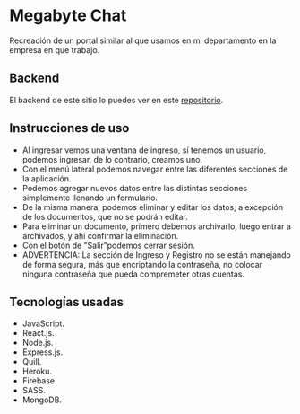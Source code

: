 # Megabyte Chat
Recreación de un portal similar al que usamos en mi departamento en la empresa en que trabajo.

## Backend
El backend de este sitio lo puedes ver en este [repositorio](https://github.com/jonathangg03/portal_cesa "repositorio").

## Instrucciones de uso
- Al ingresar vemos una ventana de ingreso, sí tenemos un usuario, podemos ingresar, de lo contrario, creamos uno.
- Con el menú lateral podemos navegar entre las diferentes secciones de la aplicación.
- Podemos agregar nuevos datos entre las distintas secciones simplemente llenando un formulario.
- De la misma manera, podemos eliminar y editar los datos, a excepción de los documentos, que no se podrán editar.
- Para eliminar un documento, primero debemos archivarlo, luego entrar a archivados, y ahí confirmar la eliminación.
- Con el botón de "Salir"podemos cerrar sesión.
- ADVERTENCIA: La sección de Ingreso y Registro no se están manejando de forma segura, más que encriptando la contraseña, no colocar ninguna contraseña que pueda compremeter otras cuentas.


## Tecnologías usadas
- JavaScript.
- React.js.
- Node.js.
- Express.js.
- Quill.
- Heroku.
- Firebase.
- SASS.
- MongoDB.
